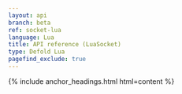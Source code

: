 ```yaml
---
layout: api
branch: beta
ref: socket-lua
language: Lua
title: API reference (LuaSocket)
type: Defold Lua
pagefind_exclude: true
---
```

{% include anchor_headings.html html=content %}